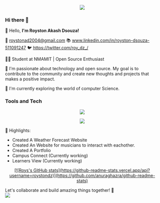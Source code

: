 <p align="center">
  <a href="https://quotes-github-readme.vercel.app">
    <img src="https://quotes-github-readme.vercel.app/api?type=horizontal&theme=dark&border=true)](https://github.com/piyushsuthar/github-readme-quotes" />
  </a>
</p>

### Hi there 👋



👋 Hello, <b> I'm Royston Akash Dsouza! </b>

📧 roystonad2004@gmail.com
📚 www.linkedin.com/in/royston-dsouza-511091247
🐦 https://twitter.com/roy_dz_/

👨‍💻 Student at NMAMIT  | Open Source Enthusiast

🚀 I'm passionate about technology and open source. My goal is to contribute to the community and create new thoughts and projects that makes a positive impact.

🌱 I'm currently exploring the world of computer Science.

### Tools and Tech
<p align="center">
  <a href="https://skillicons.dev">
    <img src="https://skillicons.dev/icons?i=js,html,css,c,java,figma,cpp,eclipse,express,git,github,nodejs,npm,postgres,py" />
  </a>
</p>
<p align="center">
  <a href="https://skillicons.dev">
    <img src="https://skillicons.dev/icons?i=r,react,replit,tailwind,vscode,vercel,vite" />
  </a>
</p>


🌟 Highlights:
- Created A Weather Forecast Website
- Created An Website for musicians to interact with eachother.
- Created A Portfolio
- Campus Connect (Currently working)
- Learners View (Currently working)

<p align="center">
  <a href="https://quotes-github-readme.vercel.app">
    [![Roys's GitHub stats](https://github-readme-stats.vercel.app/api?username=roystondz)](https://github.com/anuraghazra/github-readme-stats)
  </a>
</p>

Let's collaborate and build amazing things together! 🤝
<br>
[![](https://visitcount.itsvg.in/api?id=roy&label=Profile%20Views&icon=0&pretty=false)](https://visitcount.itsvg.in)
